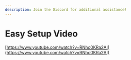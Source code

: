 ```yaml
---
description: Join the Discord for additional assistance!
---
```


# Easy Setup Video

[https://www.youtube.com/watch?v=RNhc0KRa2AI](https://www.youtube.com/watch?v=RNhc0KRa2AI)
